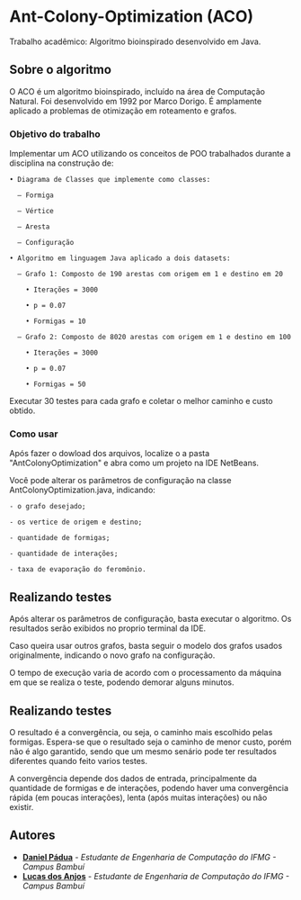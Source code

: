 # Ant-Colony-Optimization (ACO)

Trabalho acadêmico: Algoritmo bioinspirado desenvolvido em Java.

## Sobre o algoritmo

O ACO é um algoritmo bioinspirado, incluído na área de Computação Natural. Foi desenvolvido em 1992 por Marco Dorigo. É amplamente aplicado a problemas de otimização em roteamento e grafos.

### Objetivo do trabalho

Implementar um ACO utilizando os conceitos de POO trabalhados durante a disciplina na construção de:

    • Diagrama de Classes que implemente como classes:

      – Formiga

      – Vértice

      – Aresta

      – Configuração
  
    • Algoritmo em linguagem Java aplicado a dois datasets:

      – Grafo 1: Composto de 190 arestas com origem em 1 e destino em 20

        • Iterações = 3000

        • p = 0.07

        • Formigas = 10

      – Grafo 2: Composto de 8020 arestas com origem em 1 e destino em 100

        • Iterações = 3000

        • p = 0.07

        • Formigas = 50
        
 Executar 30 testes para cada grafo e coletar o melhor caminho e custo obtido.

### Como usar

Após fazer o dowload dos arquivos, localize o a pasta "AntColonyOptimization" e abra como um projeto na IDE NetBeans.

Você pode alterar os parâmetros de configuração na classe AntColonyOptimization.java, indicando:

    - o grafo desejado;
    
    - os vertice de origem e destino;
    
    - quantidade de formigas;
    
    - quantidade de interações;
    
    - taxa de evaporação do feromônio.

## Realizando testes

Após alterar os parâmetros de configuração, basta executar o algoritmo. Os resultados serão exibidos no proprio terminal da IDE.

Caso queira usar outros grafos, basta seguir o modelo dos grafos usados originalmente, indicando o novo grafo na configuração.

O tempo de execução varia de acordo com o processamento da máquina em que se realiza o teste, podendo demorar alguns minutos.

## Realizando testes

O resultado é a convergência, ou seja, o caminho mais escolhido pelas formigas. Espera-se que o resultado seja o caminho de menor custo, porém não é algo garantido, sendo que um mesmo senário pode ter resultados diferentes quando feito varios testes.

A convergência depende dos dados de entrada, principalmente da quantidade de formigas e de interações, podendo haver uma convergência rápida (em poucas interações), lenta (após muitas interações) ou não existir.

## Autores

* **[Daniel Pádua](https://github.com/danielmpadua)** - *Estudante de Engenharia de Computação do IFMG - Campus Bambuí*
* **[Lucas dos Anjos](https://github.com/lucas0anjos2)** - *Estudante de Engenharia de Computação do IFMG - Campus Bambuí*
